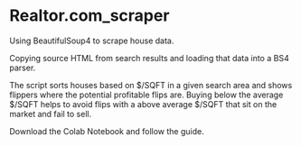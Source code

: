 # Realtor.com_scraper
Using BeautifulSoup4 to scrape house data.

Copying source HTML from search results and loading that data into a BS4 parser.

The script sorts houses based on $/SQFT in a given search area and shows flippers where the potential profitable flips are.  Buying below the average $/SQFT helps to avoid flips with a above average $/SQFT that sit on the market and fail to sell.

Download the Colab Notebook and follow the guide.
